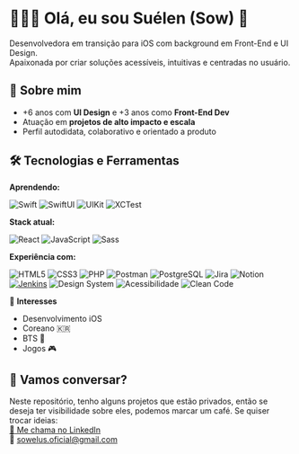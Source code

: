 # 👩🏻‍💻 Olá, eu sou Suélen (Sow) 👋

Desenvolvedora em transição para iOS com background em Front-End e UI Design.  
Apaixonada por criar soluções acessíveis, intuitivas e centradas no usuário.



## 📝 Sobre mim

- +6 anos com **UI Design** e +3 anos como **Front-End Dev**
- Atuação em **projetos de alto impacto e escala**
- Perfil autodidata, colaborativo e orientado a produto



## 🛠️ Tecnologias e Ferramentas

**Aprendendo:**

![Swift](https://img.shields.io/badge/-Swift-FA7343?style=flat&logo=swift&logoColor=white)
![SwiftUI](https://img.shields.io/badge/-SwiftUI-4498DB?style=flat&logo=swift&logoColor=white)
![UIKit](https://img.shields.io/badge/-UIKit-0A84FF?style=flat&logo=apple&logoColor=white)
![XCTest](https://img.shields.io/badge/-XCTest-0A84FF?style=flat&logo=apple&logoColor=white)

**Stack atual:**

![React](https://img.shields.io/badge/-React-61DAFB?style=flat&logo=react&logoColor=white)
![JavaScript](https://img.shields.io/badge/-JavaScript-F7DF1E?style=flat&logo=javascript&logoColor=black)
![Sass](https://img.shields.io/badge/-Sass-CC6699?style=flat&logo=sass&logoColor=white)

**Experiência com:** 

![HTML5](https://img.shields.io/badge/-HTML5-E34F26?style=flat&logo=html5&logoColor=white)
![CSS3](https://img.shields.io/badge/-CSS3-1572B6?style=flat&logo=css3&logoColor=white)
![PHP](https://img.shields.io/badge/-PHP-777BB4?style=flat&logo=php&logoColor=white)
![Postman](https://img.shields.io/badge/-Postman-FF6C37?style=flat&logo=postman&logoColor=white)
![PostgreSQL](https://img.shields.io/badge/-PostgreSQL-336791?style=flat&logo=postgresql&logoColor=white)
![Jira](https://img.shields.io/badge/-Jira-0052CC?style=flat&logo=jira&logoColor=white)
![Notion](https://img.shields.io/badge/-Notion-000000?style=flat&logo=notion&logoColor=white)
[![Jenkins](https://img.shields.io/badge/Jenkins-D24939?style=flat&logo=jenkins&logoColor=white)](https://www.jenkins.io/)
![Design System](https://img.shields.io/badge/-Design%20System-4B0082?style=flat&logo=figma&logoColor=white)
![Acessibilidade](https://img.shields.io/badge/-Acessibilidade-005A9C?style=flat&logo=accessibility&logoColor=white)
![Clean Code](https://img.shields.io/badge/-Clean%20Code-2E8B57?style=flat&logo=markdown&logoColor=white)



💜 **Interesses**

- Desenvolvimento iOS
- Coreano 🇰🇷
- BTS 💜
- Jogos 🎮



## 🤝 Vamos conversar?
Neste repositório, tenho alguns projetos que estão privados, então se deseja ter visibilidade sobre eles, podemos marcar um café. 
Se quiser trocar ideias:  
[📩 Me chama no LinkedIn](https://www.linkedin.com/in/camargo-suelen)  
📧 sowelus.oficial@gmail.com
